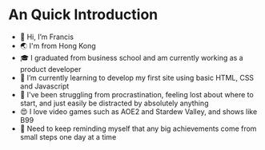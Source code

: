 # An Quick Introduction
- 👋 Hi, I’m Francis
- 🌏 I'm from Hong Kong 
- 🎓 I graduated from business school and am currently working as a product developer
- 🌱 I’m currently learning to develop my first site using basic HTML, CSS and Javascript
- 🤢 I've been struggling from procrastination, feeling lost about where to start, and just easily be distracted by absolutely anything
- 😍 I love video games such as AOE2 and Stardew Valley, and shows like B99
- 🤡 Need to keep reminding myself that any big achievements come from small steps one day at a time

<!---
FlanPanda/FlanPanda is a ✨ special ✨ repository because its `README.md` (this file) appears on your GitHub profile.
You can click the Preview link to take a look at your changes.
--->
